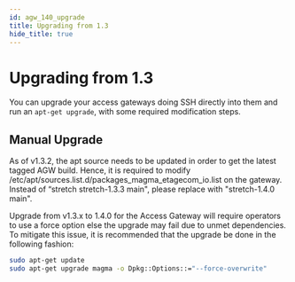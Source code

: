 ```yaml
---
id: agw_140_upgrade
title: Upgrading from 1.3
hide_title: true
---
```

# Upgrading from 1.3

You can upgrade your access gateways doing SSH directly into them and
run an `apt-get upgrade`, with some required modification steps.

## Manual Upgrade

As of v1.3.2, the apt source needs to be updated in order to get the latest
tagged AGW build. Hence, it is required to modify
/etc/apt/sources.list.d/packages_magma_etagecom_io.list on the gateway.
Instead of “stretch stretch-1.3.3 main", please replace with
"stretch-1.4.0 main".

Upgrade from v1.3.x to 1.4.0 for the Access Gateway will require operators to
use a force option else the upgrade may fail due to unmet dependencies. To
mitigate this issue, it is recommended that the upgrade be done in the
following fashion:

```bash
sudo apt-get update
sudo apt-get upgrade magma -o Dpkg::Options::="--force-overwrite"
```
